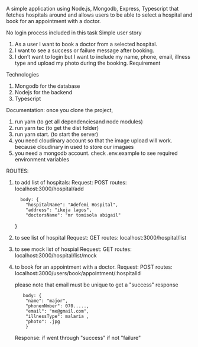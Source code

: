 A simple application using Node.js, Mongodb, Express, Typescript that fetches hospitals
around and allows users to be able to select a hospital and book for
an appointment with a doctor.

No login process included in this task
Simple user story

1. As a user I want to book a doctor from a selected hospital.
2. I want to see a success or failure message after booking.
3. I don’t want to login but I want to include my name, phone, email,
   illness type and upload my photo during the booking.
   Requirement

Technologies

1. Mongodb for the database
2. Nodejs for the backend
3. Typescript

Documentation:
once you clone the project,

1. run yarn (to get all dependenciesand node modules)
2. run yarn tsc (to get the dist folder)
3. run yarn start. (to start the server)
4. you need cloudinary account so that the image upload will work. because cloudinary in used to store our imagaes
5. you need a mongodb account. check .env.example to see required environment variables

ROUTES:

1.  to add list of hospitals:
    Request: POST
    routes: localhost:3000/hospital/add

          body: {
            "hospitalName": "Adefemi Hospital",
            "address": "ikeja lagos",
            "doctorsName": "mr tomisola abigail"

    }

2.  to see list of hospital
    Request: GET
    routes: localhost:3000/hospital/list

3.  to see mock list of hospial
    Request: GET
    routes: localhost:3000/hospital/list/mock


4.  to book for an appointment with a doctor.
    Request: POST
    routes: localhost:3000/users/book/appointment/:hospitalId

    please note that email must be unique to get a "success" response

           body: {
            "name": "major",
            "phonenNmber": 070.....,
            "email": "me@gmail.com",
            "illnessType": malaria ,
            "photo": .jpg
            }

    Response:
    if went through "success"
    if not "failure"
